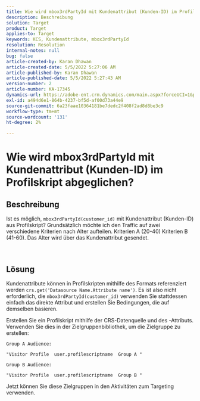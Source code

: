 ```yaml
---
title: Wie wird mbox3rdPartyId mit Kundenattribut (Kunden-ID) im Profilskript abgeglichen?
description: Beschreibung
solution: Target
product: Target
applies-to: Target
keywords: KCS, Kundenattribute, mbox3rdPartyId
resolution: Resolution
internal-notes: null
bug: false
article-created-by: Karan Dhawan
article-created-date: 5/5/2022 5:27:06 AM
article-published-by: Karan Dhawan
article-published-date: 5/5/2022 5:27:43 AM
version-number: 2
article-number: KA-17345
dynamics-url: https://adobe-ent.crm.dynamics.com/main.aspx?forceUCI=1&pagetype=entityrecord&etn=knowledgearticle&id=107c89fd-33cc-ec11-a7b5-6045bd00db25
exl-id: a494d6e1-864b-4237-bf5d-af00d73a44e9
source-git-commit: 6a23faae10364181be7dedc2f408f2ad8d8be3c9
workflow-type: tm+mt
source-wordcount: '131'
ht-degree: 2%

---
```


# Wie wird mbox3rdPartyId mit Kundenattribut (Kunden-ID) im Profilskript abgeglichen?

## Beschreibung

Ist es möglich, `mbox3rdPartyId(customer_id)` mit Kundenattribut (Kunden-ID) aus Profilskript? Grundsätzlich möchte ich den Traffic auf zwei verschiedene Kriterien nach Alter aufteilen. Kriterien A (20-40) Kriterien B (41-60). Das Alter wird über das Kundenattribut gesendet.<br><br><br>

## Lösung


Kundenattribute können in Profilskripten mithilfe des Formats referenziert werden `crs.get('Datasource Name.Attribute name')`. Es ist also nicht erforderlich, die `mbox3rdPartyId(customer_id)` verwenden Sie stattdessen einfach das direkte Attribut und erstellen Sie Bedingungen, die auf demselben basieren.

Erstellen Sie ein Profilskript mithilfe der CRS-Datenquelle und des -Attributs. Verwenden Sie dies in der Zielgruppenbibliothek, um die Zielgruppe zu erstellen:

```
Group A Audience:

"Visitor Profile  user.profilescriptname  Group A "

Group B Audience:

"Visitor Profile  user.profilescriptname  Group B "
```

Jetzt können Sie diese Zielgruppen in den Aktivitäten zum Targeting verwenden.
